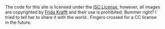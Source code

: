 The code for this site is licensed under the [ISC License](LICENSE.md), however, all images are copyrighted by [Frida Krafft](mailto:info@fridakrafft.com) and their use is prohibited. Bummer right? I tried to tell her to share it with the world.. Fingers crossed for a CC license in the future.
